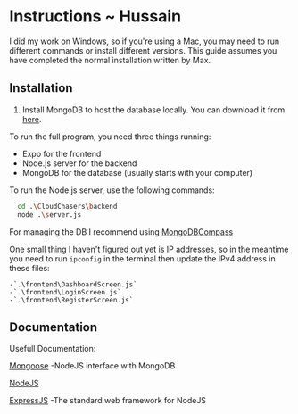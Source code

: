 # Instructions ~ Hussain

I did my work on Windows, so if you're using a Mac, you may need to run different commands or install different versions. This guide assumes you have completed the normal installation written by Max.

## Installation

1. Install MongoDB to host the database locally. You can download it from [here](https://www.mongodb.com/try/download/community-kubernetes-operator).

To run the full program, you need three things running: 

- Expo for the frontend
- Node.js server for the backend
- MongoDB for the database (usually starts with your computer)

To run the Node.js server, use the following commands:


```bash
  cd .\CloudChasers\backend
  node .\server.js
```

For managing the DB I recommend using [MongoDBCompass](https://www.mongodb.com/products/tools/compass)

One small thing I haven't figured out yet is IP addresses, so in the meantime you need to run `ipconfig` in the terminal
then update the IPv4 address in these files:
  
    -`.\frontend\DashboardScreen.js`
    -`.\frontend\LoginScreen.js`
    -`.\frontend\RegisterScreen.js`

## Documentation

Usefull Documentation:

[Mongoose](https://mongoosejs.com/docs/) -NodeJS interface with MongoDB

[NodeJS](https://nodejs.org/en)

[ExpressJS](https://expressjs.com/en/starter/basic-routing.html) -The standard web framework for NodeJS
